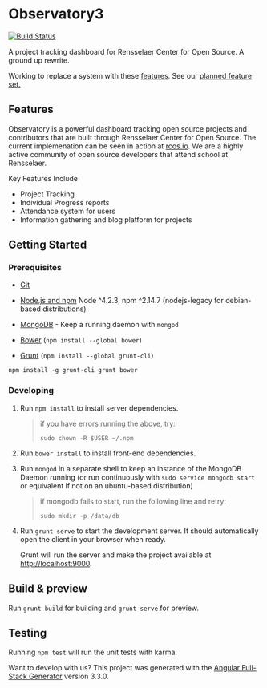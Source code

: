 # Observatory3

[![Build Status](https://travis-ci.org/rcos/Observatory3.svg?branch=master)](https://travis-ci.org/rcos/Observatory3)

A project tracking dashboard for Rensselaer Center for Open Source. A ground up rewrite.

Working to replace a system with these [features](docs/Legacy_Features.md).
See our [planned feature set.](docs/Feature_Requirements.md)

## Features

Observatory is a powerful dashboard tracking open source projects and contributors that are built through Rensselaer Center for Open Source. The current implemenation can be seen in action at [rcos.io](http://rcos.io). We are a highly active community of open source developers that attend school at Rensselaer.

Key Features Include

- Project Tracking
- Individual Progress reports
- Attendance system for users
- Information gathering and blog platform for projects

## Getting Started
### Prerequisites
- [Git](https://git-scm.com/)
- [Node.js and npm](https://nodejs.org/) Node ^4.2.3, npm ^2.14.7  (nodejs-legacy for debian-based distributions)
- [MongoDB](https://www.mongodb.org/) - Keep a running daemon with `mongod`


- [Bower](https://bower.io/) (`npm install --global bower`)
- [Grunt](http://gruntjs.com/) (`npm install --global grunt-cli`)
```
npm install -g grunt-cli grunt bower
```

### Developing
1. Run `npm install` to install server dependencies.

    > if you have errors running the above, try:
    > ```
    > sudo chown -R $USER ~/.npm
    > ```

2. Run `bower install` to install front-end dependencies.
3. Run `mongod` in a separate shell to keep an instance of the MongoDB Daemon running (or run continuously with `sudo service mongodb start` or equivalent if not on an ubuntu-based distribution)
    > if mongodb fails to start, run the following line and retry:
    >
    > ```
    > sudo mkdir -p /data/db
    > ```

4. Run `grunt serve` to start the development server. It should automatically open the client in your browser when ready.

    Grunt will run the server and make the project available at [http://localhost:9000](http://localhost:9000).


## Build & preview
Run `grunt build` for building and `grunt serve` for preview.

## Testing
Running `npm test` will run the unit tests with karma.

Want to develop with us?
This project was generated with the [Angular Full-Stack Generator](https://github.com/DaftMonk/generator-angular-fullstack) version 3.3.0.

